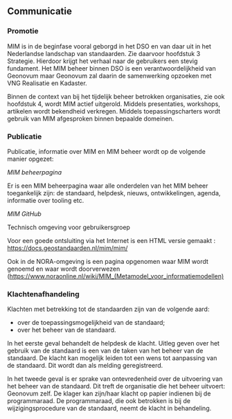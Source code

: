 ##	Communicatie


### Promotie

MIM is in de beginfase vooral geborgd in het DSO en van daar uit in het Nederlandse landschap van standaarden. Zie daarvoor hoofdstuk 3 Strategie. Hierdoor krijgt het verhaal naar de gebruikers een stevig fundament. Het MIM beheer binnen DSO is een verantwoordelijkheid van Geonovum maar Geonovum zal daarin de samenwerking opzoeken met VNG Realisatie en Kadaster.

Binnen de context van bij het tijdelijk beheer betrokken organisaties, zie ook hoofdstuk 4, wordt MIM actief uitgerold. Middels presentaties, workshops, artikelen wordt bekendheid verkregen. Middels toepassingscharters wordt gebruik van MIM afgesproken binnen bepaalde domeinen.

###	Publicatie

Publicatie, informatie over MIM en MIM beheer wordt op de volgende manier opgezet:

*MIM beheerpagina*

Er is een MIM beheerpagina waar alle onderdelen van het MIM beheer toegankelijk zijn: de standaard, helpdesk, nieuws, ontwikkelingen, agenda, informatie over tooling etc.

*MIM GitHub*

Technisch omgeving voor gebruikersgroep

Voor een goede ontsluiting via het Internet is een HTML versie gemaakt : https://docs.geostandaarden.nl/mim/mim/ 

Ook in de NORA-omgeving is een pagina opgenomen waar MIM wordt genoemd en waar wordt doorverwezen (https://www.noraonline.nl/wiki/MIM_(Metamodel_voor_informatiemodellen) 


###	Klachtenafhandeling

Klachten met betrekking tot de standaarden zijn van de volgende aard:
-	over de toepassingsmogelijkheid van de standaard;
-	over het beheer van de standaard.

In het eerste geval behandelt de helpdesk de klacht. Uitleg geven over het gebruik van de standaard is een van de taken van het beheer van de standaard. De klacht kan mogelijk leiden tot een wens tot aanpassing van de standaard. Dit wordt dan als melding geregistreerd. 

In het tweede geval is er sprake van ontevredenheid over de uitvoering van het beheer van de standaard. Dit treft de organisatie die het beheer uitvoert: Geonovum zelf. De klager kan zijn/haar klacht op papier indienen bij de programmaraad. De programmaraad, die ook betrokken is bij de wijzigingsprocedure van de standaard, neemt de klacht in behandeling.
 


